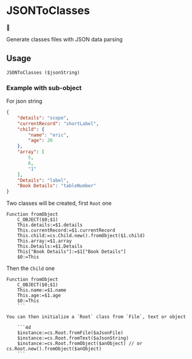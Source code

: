 ﻿# JSONToClasses

🚧

Generate classes files with JSON data parsing


## Usage

```4d
JSONToClasses ($jsonString)
```

### Example with sub-object

For json string
```json
{
	"details": "scope",
	"currentRecord": "shortLabel",
	"child": {
		"name": "eric",
		"age": 20
	},
	"array": [
		5,
		6,
		"1"
	],
	"Details": "label",
	"Book Details": "tableNumber"
}
```

Two classes will be created, first `Root` one

```4d
Function fromObject
	C_OBJECT($0;$1)
	This.details:=$1.details
	This.currentRecord:=$1.currentRecord
	This.child:=cs.Child.new().fromObject($1.child)
	This.array:=$1.array
	This.Details:=$1.Details
	This["Book Details"]:=$1["Book Details"]
	$0:=This
```

Then the `Child` one
```4d
Function fromObject
	C_OBJECT($0;$1)
	This.name:=$1.name
	This.age:=$1.age
	$0:=This
	```

You can then initialize a `Root` class from `File`, text or object
	
	```4d
	$instance:=cs.Root.fromFile($aJsonFile)
	$instance:=cs.Root.fromText($aJsonString)
	$instance:=cs.Root.fromObject($anObject) // or cs.Root.new().fromObject($anObject)
	```
	
	


